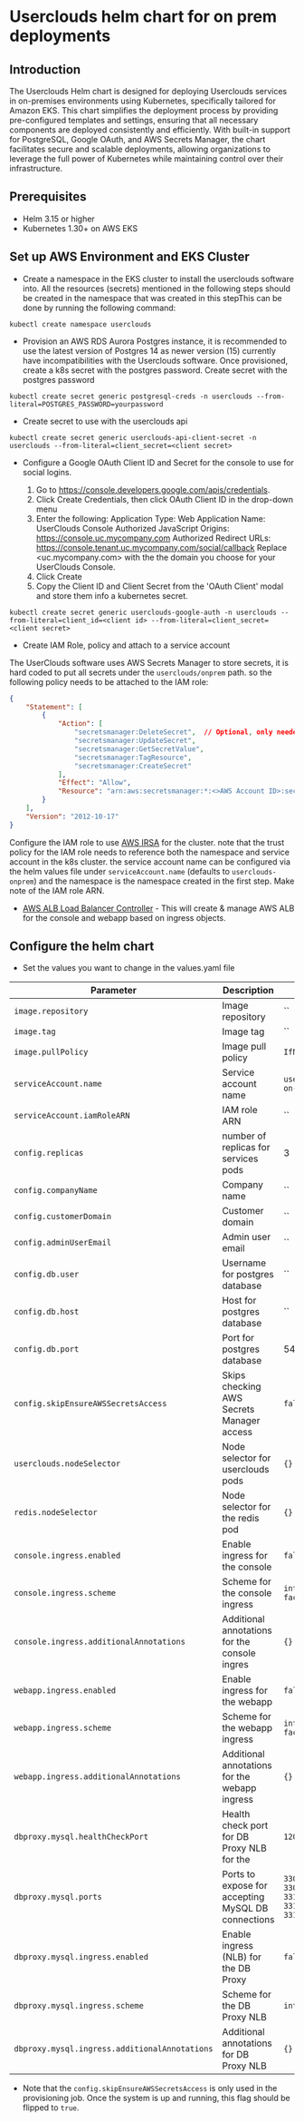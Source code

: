 # Userclouds helm chart for on prem deployments

## Introduction

The Userclouds Helm chart is designed for deploying Userclouds services in on-premises environments using Kubernetes, specifically tailored for Amazon EKS. This chart simplifies the deployment process by providing pre-configured templates and settings, ensuring that all necessary components are deployed consistently and efficiently. With built-in support for PostgreSQL, Google OAuth, and AWS Secrets Manager, the chart facilitates secure and scalable deployments, allowing organizations to leverage the full power of Kubernetes while maintaining control over their infrastructure.

## Prerequisites

* Helm 3.15 or higher
* Kubernetes 1.30+ on AWS EKS

## Set up AWS Environment and EKS Cluster

* Create a namespace in the EKS cluster to install the userclouds software into.
All the resources (secrets) mentioned in the following steps should be created in the namespace that was created in this stepThis can be done by running the following command:

```shell
kubectl create namespace userclouds
```

* Provision an AWS RDS Aurora Postgres instance, it is recommended to use the latest version of Postgres 14 as newer version  (15) currently have incompatibilities with the Userclouds software.
Once provisioned, create a k8s secret with the postgres password.
Create secret with the postgres password

```shell
kubectl create secret generic postgresql-creds -n userclouds --from-literal=POSTGRES_PASSWORD=yourpassword
```

* Create secret to use with the userclouds api

```shell
kubectl create secret generic userclouds-api-client-secret -n userclouds --from-literal=client_secret=<client secret>
```

* Configure a Google OAuth Client ID and Secret for the console to use for social logins.

    1. Go to <https://console.developers.google.com/apis/credentials>.
    2. Click Create Credentials, then click OAuth Client ID in the drop-down menu
    3. Enter the following:
            Application Type: Web Application
            Name: UserClouds Console
            Authorized JavaScript Origins: <https://console.uc.mycompany.com>
            Authorized Redirect URLs: <https://console.tenant.uc.mycompany.com/social/callback>
            Replace <uc.mycompany.com> with the the domain you choose for your UserClouds Console.
    4. Click Create
    5. Copy the Client ID and Client Secret from the 'OAuth Client' modal and store them info a kubernetes secret.

```shell
kubectl create secret generic userclouds-google-auth -n userclouds --from-literal=client_id=<client id> --from-literal=client_secret=<client secret>
```

* Create IAM Role, policy and attach to a service account

The UserClouds software uses AWS Secrets Manager to store secrets, it is hard coded to put all secrets under the `userclouds/onprem` path.
so the following policy needs to be attached to the IAM role:

```json
{
    "Statement": [
        {
            "Action": [
                "secretsmanager:DeleteSecret",  // Optional, only needed if using the Access Policy Secrets feature
                "secretsmanager:UpdateSecret",
                "secretsmanager:GetSecretValue",
                "secretsmanager:TagResource",
                "secretsmanager:CreateSecret"
            ],
            "Effect": "Allow",
            "Resource": "arn:aws:secretsmanager:*:<>AWS Account ID>:secret:userclouds/onprem/*"
        }
    ],
    "Version": "2012-10-17"
}
```

Configure the IAM role to use [AWS IRSA](https://docs.aws.amazon.com/eks/latest/userguide/iam-roles-for-service-accounts.html) for the cluster. note that the trust policy for the IAM role needs to reference both the namespace and service account in the k8s cluster.
the service account name can be configured via the helm values file under `serviceAccount.name` (defaults to `userclouds-onprem`) and the namespace is the namespace created in the first step.
Make note of the IAM role ARN.

* [AWS ALB Load Balancer Controller](https://kubernetes-sigs.github.io/aws-load-balancer-controller/latest/) - This will create & manage AWS ALB for the console and webapp based on ingress objects.

## Configure the helm chart

* Set the values you want to change in the values.yaml file

| Parameter                                             | Description                                                    | Default                                                              |
|--------------------------------------------------------|---------------------------------------------------------------|----------------------------------------------------------------------|
| `image.repository`                                     | Image repository                                              | ``                                                                   |
| `image.tag`                                            | Image tag                                                     | ``                                                                   |
| `image.pullPolicy`                                     | Image pull policy                                             | `IfNotPresent`                                                       |
| `serviceAccount.name`                                  | Service account name                                          | `userclouds-on-prem`                                                 |
| `serviceAccount.iamRoleARN`                            | IAM role ARN                                                  | ``                                                                   |
| `config.replicas`                                      | number of replicas for services pods                          | 3                                                                    |
| `config.companyName`                                   | Company name                                                  | ``                                                                   |
| `config.customerDomain`                                | Customer domain                                               | ``                                                                   |
| `config.adminUserEmail`                                | Admin user email                                              | ``                                                                   |
| `config.db.user`                                       | Username for postgres database                                | ``                                                                   |
| `config.db.host`                                       | Host for postgres database                                    | ``                                                                   |
| `config.db.port`                                       | Port for postgres database                                    | 5432                                                                 |
| `config.skipEnsureAWSSecretsAccess`                    | Skips checking AWS Secrets Manager access                     | `false`                                                              |
| `userclouds.nodeSelector`                              | Node selector for userclouds pods                             | `{}`                                                                 |
| `redis.nodeSelector`                                   | Node selector for the redis pod                               | `{}`                                                                 |
| `console.ingress.enabled`                              | Enable ingress for the console                                | `false`                                                              |
| `console.ingress.scheme`                               | Scheme for the console ingress                                | `internet-facing`                                                    |
| `console.ingress.additionalAnnotations`                | Additional annotations for the console ingres                 | `{}`                                                                 |
| `webapp.ingress.enabled`                               | Enable ingress for the webapp                                 | `false`                                                              |
| `webapp.ingress.scheme`                                | Scheme for the webapp ingress                                 | `internet-facing`                                                    |
| `webapp.ingress.additionalAnnotations`                 | Additional annotations for the webapp ingress                 | `{}`                                                                 |
| `dbproxy.mysql.healthCheckPort`                        | Health check port for DB Proxy NLB for the                    | `1200`                                                               |
| `dbproxy.mysql.ports`                                  | Ports to expose for accepting MySQL DB connections            | `3306, 3307, 3308, 3309, 3310, 3311, 3312, 3313, 3314, 3315`         |
| `dbproxy.mysql.ingress.enabled`                        | Enable ingress (NLB) for the DB Proxy                         | `false`                                                              |
| `dbproxy.mysql.ingress.scheme`                         | Scheme for the DB Proxy NLB                                   | `internal`                                                           |
| `dbproxy.mysql.ingress.additionalAnnotations`          | Additional annotations for DB Proxy NLB                       | `{}`                                                                 |

* Note that the `config.skipEnsureAWSSecretsAccess` is only used in the provisioning job. Once the system is up and running, this flag should be flipped to `true`.
